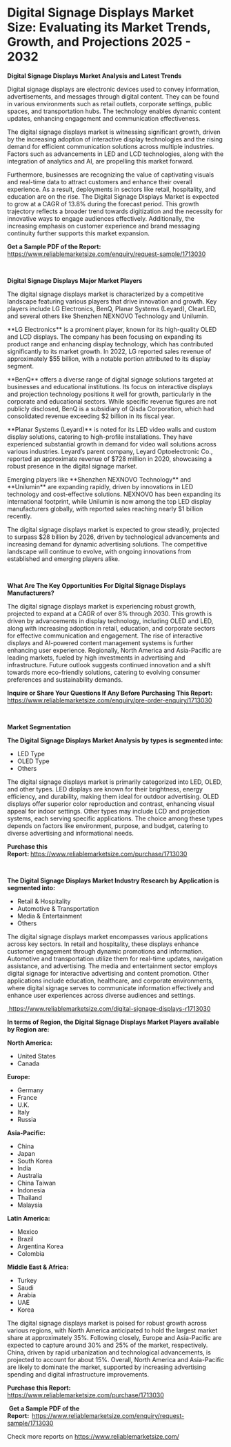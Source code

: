 <p><h1>Digital Signage Displays Market Size: Evaluating its Market Trends, Growth, and Projections 2025 - 2032</h1></p><p><strong>Digital Signage Displays Market Analysis and Latest Trends</strong></p>
<p><p>Digital signage displays are electronic devices used to convey information, advertisements, and messages through digital content. They can be found in various environments such as retail outlets, corporate settings, public spaces, and transportation hubs. The technology enables dynamic content updates, enhancing engagement and communication effectiveness.</p><p>The digital signage displays market is witnessing significant growth, driven by the increasing adoption of interactive display technologies and the rising demand for efficient communication solutions across multiple industries. Factors such as advancements in LED and LCD technologies, along with the integration of analytics and AI, are propelling this market forward. </p><p>Furthermore, businesses are recognizing the value of captivating visuals and real-time data to attract customers and enhance their overall experience. As a result, deployments in sectors like retail, hospitality, and education are on the rise. The Digital Signage Displays Market is expected to grow at a CAGR of 13.8% during the forecast period. This growth trajectory reflects a broader trend towards digitization and the necessity for innovative ways to engage audiences effectively. Additionally, the increasing emphasis on customer experience and brand messaging continuity further supports this market expansion.</p></p>
<p><strong>Get a Sample PDF of the Report:&nbsp;</strong> <a href="https://www.reliablemarketsize.com/enquiry/request-sample/1713030?utm_campaign=2444&utm_medium=2&utm_source=Github&utm_content=ia&utm_term=06042025&utm_id=digital-signage-displays">https://www.reliablemarketsize.com/enquiry/request-sample/1713030</a></p>
<p>&nbsp;</p>
<p><strong>Digital Signage Displays Major Market Players</strong></p>
<p><p>The digital signage displays market is characterized by a competitive landscape featuring various players that drive innovation and growth. Key players include LG Electronics, BenQ, Planar Systems (Leyard), ClearLED, and several others like Shenzhen NEXNOVO Technology and Unilumin.</p><p>**LG Electronics** is a prominent player, known for its high-quality OLED and LCD displays. The company has been focusing on expanding its product range and enhancing display technology, which has contributed significantly to its market growth. In 2022, LG reported sales revenue of approximately $55 billion, with a notable portion attributed to its display segment.</p><p>**BenQ** offers a diverse range of digital signage solutions targeted at businesses and educational institutions. Its focus on interactive displays and projection technology positions it well for growth, particularly in the corporate and educational sectors. While specific revenue figures are not publicly disclosed, BenQ is a subsidiary of Qisda Corporation, which had consolidated revenue exceeding $2 billion in its fiscal year.</p><p>**Planar Systems (Leyard)** is noted for its LED video walls and custom display solutions, catering to high-profile installations. They have experienced substantial growth in demand for video wall solutions across various industries. Leyard’s parent company, Leyard Optoelectronic Co., reported an approximate revenue of $728 million in 2020, showcasing a robust presence in the digital signage market.</p><p>Emerging players like **Shenzhen NEXNOVO Technology** and **Unilumin** are expanding rapidly, driven by innovations in LED technology and cost-effective solutions. NEXNOVO has been expanding its international footprint, while Unilumin is now among the top LED display manufacturers globally, with reported sales reaching nearly $1 billion recently.</p><p>The digital signage displays market is expected to grow steadily, projected to surpass $28 billion by 2026, driven by technological advancements and increasing demand for dynamic advertising solutions. The competitive landscape will continue to evolve, with ongoing innovations from established and emerging players alike.</p></p>
<p>&nbsp;</p>
<p><strong>What Are The Key Opportunities For Digital Signage Displays Manufacturers?</strong></p>
<p><p>The digital signage displays market is experiencing robust growth, projected to expand at a CAGR of over 8% through 2030. This growth is driven by advancements in display technology, including OLED and LED, along with increasing adoption in retail, education, and corporate sectors for effective communication and engagement. The rise of interactive displays and AI-powered content management systems is further enhancing user experience. Regionally, North America and Asia-Pacific are leading markets, fueled by high investments in advertising and infrastructure. Future outlook suggests continued innovation and a shift towards more eco-friendly solutions, catering to evolving consumer preferences and sustainability demands.</p></p>
<p><strong>Inquire or Share Your Questions If Any Before Purchasing This Report:</strong> <a href="https://www.reliablemarketsize.com/enquiry/pre-order-enquiry/1713030?utm_campaign=2444&utm_medium=2&utm_source=Github&utm_content=ia&utm_term=06042025&utm_id=digital-signage-displays">https://www.reliablemarketsize.com/enquiry/pre-order-enquiry/1713030</a></p>
<p>&nbsp;</p>
<p><strong>Market Segmentation</strong></p>
<p><strong>The Digital Signage Displays Market Analysis by types is segmented into:</strong></p>
<p><ul><li>LED Type</li><li>OLED Type</li><li>Others</li></ul></p>
<p><p>The digital signage displays market is primarily categorized into LED, OLED, and other types. LED displays are known for their brightness, energy efficiency, and durability, making them ideal for outdoor advertising. OLED displays offer superior color reproduction and contrast, enhancing visual appeal for indoor settings. Other types may include LCD and projection systems, each serving specific applications. The choice among these types depends on factors like environment, purpose, and budget, catering to diverse advertising and informational needs.</p></p>
<p><strong>Purchase this Report:&nbsp;</strong><a href="https://www.reliablemarketsize.com/purchase/1713030?utm_campaign=2444&utm_medium=2&utm_source=Github&utm_content=ia&utm_term=06042025&utm_id=digital-signage-displays">https://www.reliablemarketsize.com/purchase/1713030</a></p>
<p>&nbsp;</p>
<p><strong>The Digital Signage Displays Market Industry Research by Application is segmented into:</strong></p>
<p><ul><li>Retail & Hospitality</li><li>Automotive & Transportation</li><li>Media & Entertainment</li><li>Others</li></ul></p>
<p><p>The digital signage displays market encompasses various applications across key sectors. In retail and hospitality, these displays enhance customer engagement through dynamic promotions and information. Automotive and transportation utilize them for real-time updates, navigation assistance, and advertising. The media and entertainment sector employs digital signage for interactive advertising and content promotion. Other applications include education, healthcare, and corporate environments, where digital signage serves to communicate information effectively and enhance user experiences across diverse audiences and settings.</p></p>
<p><a href="https://www.reliablemarketsize.com/digital-signage-displays-r1713030?utm_campaign=2444&utm_medium=2&utm_source=Github&utm_content=ia&utm_term=06042025&utm_id=digital-signage-displays">&nbsp;https://www.reliablemarketsize.com/digital-signage-displays-r1713030</a></p>
<p><strong>In terms of Region, the Digital Signage Displays Market Players available by Region are:</strong></p>
<p>
    <p> <strong> North America: </strong>
        <ul>
            <li>United States</li>
            <li>Canada</li>
        </ul>
        </p> 
    <p> <strong> Europe: </strong>
        <ul>
            <li>Germany</li>
            <li>France</li>
            <li>U.K.</li>
            <li>Italy</li>
            <li>Russia</li>
        </ul>
        </p> 
    <p> <strong> Asia-Pacific: </strong>
        <ul>
            <li>China</li>
            <li>Japan</li>
            <li>South Korea</li>
            <li>India</li>
            <li>Australia</li>
            <li>China Taiwan</li>
            <li>Indonesia</li>
            <li>Thailand</li>
            <li>Malaysia</li>
        </ul>
        </p> 
    <p> <strong> Latin America: </strong>
        <ul>
            <li>Mexico</li>
            <li>Brazil</li>
            <li>Argentina Korea</li>
            <li>Colombia</li>
        </ul>
        </p> 
    <p> <strong> Middle East & Africa: </strong>
        <ul>
            <li>Turkey</li>
            <li>Saudi</li>
            <li>Arabia</li>
            <li>UAE</li>
            <li>Korea</li>
        </ul>
    </p>
    </p>
<p><p>The digital signage displays market is poised for robust growth across various regions, with North America anticipated to hold the largest market share at approximately 35%. Following closely, Europe and Asia-Pacific are expected to capture around 30% and 25% of the market, respectively. China, driven by rapid urbanization and technological advancements, is projected to account for about 15%. Overall, North America and Asia-Pacific are likely to dominate the market, supported by increasing advertising spending and digital infrastructure improvements.</p></p>
<p><strong>Purchase this Report: </strong><a href="https://www.reliablemarketsize.com/purchase/1713030?utm_campaign=2444&utm_medium=2&utm_source=Github&utm_content=ia&utm_term=06042025&utm_id=digital-signage-displays">https://www.reliablemarketsize.com/purchase/1713030</a></p>
<p>&nbsp;<strong>Get a Sample PDF of the Report:&nbsp;&nbsp;</strong><a href="https://www.reliablemarketsize.com/enquiry/request-sample/1713030?utm_campaign=2444&utm_medium=2&utm_source=Github&utm_content=ia&utm_term=06042025&utm_id=digital-signage-displays">https://www.reliablemarketsize.com/enquiry/request-sample/1713030</a></p>
<p><strong></strong></p>
<p>Check more reports on <a href="https://www.reliablemarketsize.com/?utm_campaign=2444&utm_medium=2&utm_source=Github&utm_content=ia&utm_term=06042025&utm_id=digital-signage-displays">https://www.reliablemarketsize.com/</a></p>